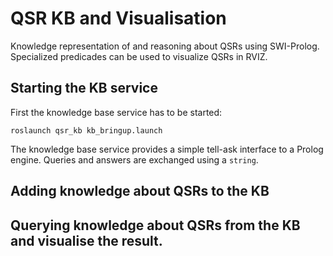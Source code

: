 # QSR KB and Visualisation 

Knowledge representation of and reasoning about QSRs using SWI-Prolog. Specialized predicades can be used to visualize QSRs in RVIZ.  

## Starting the KB service

First the knowledge base service has to be started:

```
roslaunch qsr_kb kb_bringup.launch
```

The knowledge base service provides a simple tell-ask interface to a Prolog engine. Queries and answers are exchanged using a `string`.

## Adding knowledge about QSRs to the KB


## Querying knowledge about QSRs from the KB and visualise the result.



